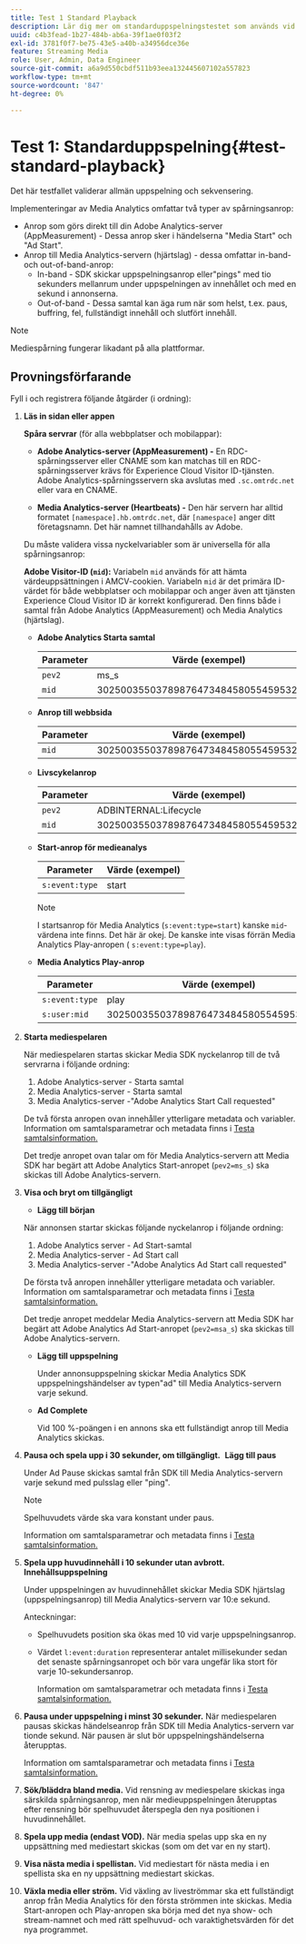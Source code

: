 ```yaml
---
title: Test 1 Standard Playback
description: Lär dig mer om standarduppspelningstestet som används vid validering.
uuid: c4b3fead-1b27-484b-ab6a-39f1ae0f03f2
exl-id: 3781f0f7-be75-43e5-a40b-a34956dce36e
feature: Streaming Media
role: User, Admin, Data Engineer
source-git-commit: a6a9d550cbdf511b93eea132445607102a557823
workflow-type: tm+mt
source-wordcount: '847'
ht-degree: 0%

---
```


# Test 1: Standarduppspelning{#test-standard-playback}

Det här testfallet validerar allmän uppspelning och sekvensering.

Implementeringar av Media Analytics omfattar två typer av spårningsanrop:
* Anrop som görs direkt till din Adobe Analytics-server (AppMeasurement) - Dessa anrop sker i händelserna &quot;Media Start&quot; och &quot;Ad Start&quot;.
* Anrop till Media Analytics-servern (hjärtslag) - dessa omfattar in-band- och out-of-band-anrop:
   * In-band - SDK skickar uppspelningsanrop eller&quot;pings&quot; med tio sekunders mellanrum under uppspelningen av innehållet och med en sekund i annonserna.
   * Out-of-band - Dessa samtal kan äga rum när som helst, t.ex. paus, buffring, fel, fullständigt innehåll och slutfört innehåll.

>[!NOTE]
>Mediespårning fungerar likadant på alla plattformar.

## Provningsförfarande

Fyll i och registrera följande åtgärder (i ordning):

1. **Läs in sidan eller appen**

   **Spåra servrar** (för alla webbplatser och mobilappar):

   * **Adobe Analytics-server (AppMeasurement) -** En RDC-spårningsserver eller CNAME som kan matchas till en RDC-spårningsserver krävs för Experience Cloud Visitor ID-tjänsten. Adobe Analytics-spårningsservern ska avslutas med `.sc.omtrdc.net` eller vara en CNAME.

   * **Media Analytics-server (Heartbeats) -** Den här servern har alltid formatet `[namespace].hb.omtrdc.net`, där `[namespace]` anger ditt företagsnamn. Det här namnet tillhandahålls av Adobe.

   Du måste validera vissa nyckelvariabler som är universella för alla spårningsanrop:

   **Adobe Visitor-ID (`mid`):** Variabeln `mid` används för att hämta värdeuppsättningen i AMCV-cookien. Variabeln `mid` är det primära ID-värdet för både webbplatser och mobilappar och anger även att tjänsten Experience Cloud Visitor ID är korrekt konfigurerad. Den finns både i samtal från Adobe Analytics (AppMeasurement) och Media Analytics (hjärtslag).

   * **Adobe Analytics Starta samtal**

     | Parameter | Värde (exempel) |
     |---|---|
     | `pev2` | ms_s |
     | `mid` | 30250035503789876473484580554595324209 |

   * **Anrop till webbsida**

     | Parameter | Värde (exempel) |
     |---|---|
     | `mid` | 30250035503789876473484580554595324209 |

   * **Livscykelanrop**

     | Parameter | Värde (exempel) |
     |---|---|
     | `pev2` | ADBINTERNAL:Lifecycle |
     | `mid` | 30250035503789876473484580554595324209 |

   * **Start-anrop för medieanalys**

     | Parameter | Värde (exempel) |
     |---|---|
     | `s:event:type` | start |

     >[!NOTE]
     >
     >I startsanrop för Media Analytics (`s:event:type=start`) kanske `mid`-värdena inte finns. Det här är okej. De kanske inte visas förrän Media Analytics Play-anropen ( `s:event:type=play`).

   * **Media Analytics Play-anrop**

     | Parameter | Värde (exempel) |
     |---|---|
     | `s:event:type` | play |
     | `s:user:mid` | 30250035503789876473484580554595324209 |

1. **Starta mediespelaren**

   När mediespelaren startas skickar Media SDK nyckelanrop till de två servrarna i följande ordning:

   1. Adobe Analytics-server - Starta samtal
   1. Media Analytics-server - Starta samtal
   1. Media Analytics-server -&quot;Adobe Analytics Start Call requested&quot;

   De två första anropen ovan innehåller ytterligare metadata och variabler. Information om samtalsparametrar och metadata finns i [Testa samtalsinformation.](/help/legacy/validation/test-call-details.md#start-the-media-player)

   Det tredje anropet ovan talar om för Media Analytics-servern att Media SDK har begärt att Adobe Analytics Start-anropet (`pev2=ms_s`) ska skickas till Adobe Analytics-servern.

1. **Visa och bryt om tillgängligt**

   * **Lägg till början**

   När annonsen startar skickas följande nyckelanrop i följande ordning:

   1. Adobe Analytics server - Ad Start-samtal
   1. Media Analytics-server - Ad Start call
   1. Media Analytics-server -&quot;Adobe Analytics Ad Start call requested&quot;

   De första två anropen innehåller ytterligare metadata och variabler. Information om samtalsparametrar och metadata finns i [Testa samtalsinformation.](/help/legacy/validation/test-call-details.md#view-ad-playback)

   Det tredje anropet meddelar Media Analytics-servern att Media SDK har begärt att Adobe Analytics Ad Start-anropet (`pev2=msa_s`) ska skickas till Adobe Analytics-servern.

   * **Lägg till uppspelning**

     Under annonsuppspelning skickar Media Analytics SDK uppspelningshändelser av typen&quot;ad&quot; till Media Analytics-servern varje sekund.

   * **Ad Complete**

     Vid 100 %-poängen i en annons ska ett fullständigt anrop till Media Analytics skickas.

1. **Pausa och spela upp i 30 sekunder, om tillgängligt.**  **Lägg till paus**

   Under Ad Pause skickas samtal från SDK till Media Analytics-servern varje sekund med pulsslag eller &quot;ping&quot;.

   >[!NOTE]
   >
   >Spelhuvudets värde ska vara konstant under paus.

   Information om samtalsparametrar och metadata finns i [Testa samtalsinformation.](/help/legacy/validation/test-call-details.md#ma-ad-pause-call)

1. **Spela upp huvudinnehåll i 10 sekunder utan avbrott.**  **Innehållsuppspelning**

   Under uppspelningen av huvudinnehållet skickar Media SDK hjärtslag (uppspelningsanrop) till Media Analytics-servern var 10:e sekund.

   Anteckningar:

   * Spelhuvudets position ska ökas med 10 vid varje uppspelningsanrop.
   * Värdet `l:event:duration` representerar antalet millisekunder sedan det senaste spårningsanropet och bör vara ungefär lika stort för varje 10-sekundersanrop.

     Information om samtalsparametrar och metadata finns i [Testa samtalsinformation.](/help/legacy/validation/test-call-details.md#play-main-content)

1. **Pausa under uppspelning i minst 30 sekunder.** När mediespelaren pausas skickas händelseanrop från SDK till Media Analytics-servern var tionde sekund. När pausen är slut bör uppspelningshändelserna återupptas.

   Information om samtalsparametrar och metadata finns i [Testa samtalsinformation.](/help/legacy/validation/test-call-details.md#pause-main-content)

1. **Sök/bläddra bland media.** Vid rensning av mediespelare skickas inga särskilda spårningsanrop, men när medieuppspelningen återupptas efter rensning bör spelhuvudet återspegla den nya positionen i huvudinnehållet.

1. **Spela upp media (endast VOD).** När media spelas upp ska en ny uppsättning med mediestart skickas (som om det var en ny start).

1. **Visa nästa media i spellistan.** Vid mediestart för nästa media i en spellista ska en ny uppsättning mediestart skickas.

1. **Växla media eller ström.** Vid växling av liveströmmar ska ett fullständigt anrop från Media Analytics för den första strömmen inte skickas. Media Start-anropen och Play-anropen ska börja med det nya show- och stream-namnet och med rätt spelhuvud- och varaktighetsvärden för det nya programmet.

